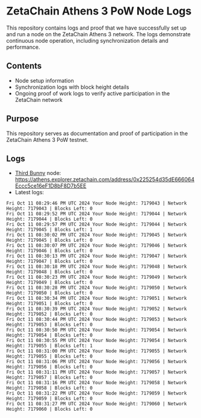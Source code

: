# ZetaChain Athens 3 PoW Node Logs
This repository contains logs and proof that we have successfully set up and run a node on the ZetaChain Athens 3 network. The logs demonstrate continuous node operation, including synchronization details and performance.

## Contents
- Node setup information
- Synchronization logs with block height details
- Ongoing proof of work logs to verify active participation in the ZetaChain network

## Purpose
This repository serves as documentation and proof of participation in the ZetaChain Athens 3 PoW testnet.

## Logs

- [Third Bunny](https://thirdbunny.xyz/) node: https://athens.explorer.zetachain.com/address/0x225254d35dE666064Eccc5ce16eF1D8bF8D7b5EE
- Latest logs:
```
Fri Oct 11 08:29:46 PM UTC 2024 Your Node Height: 7179043 | Network Height: 7179043 | Blocks Left: 0
Fri Oct 11 08:29:52 PM UTC 2024 Your Node Height: 7179044 | Network Height: 7179044 | Blocks Left: 0
Fri Oct 11 08:29:57 PM UTC 2024 Your Node Height: 7179044 | Network Height: 7179045 | Blocks Left: 1
Fri Oct 11 08:30:02 PM UTC 2024 Your Node Height: 7179045 | Network Height: 7179045 | Blocks Left: 0
Fri Oct 11 08:30:07 PM UTC 2024 Your Node Height: 7179046 | Network Height: 7179046 | Blocks Left: 0
Fri Oct 11 08:30:13 PM UTC 2024 Your Node Height: 7179047 | Network Height: 7179047 | Blocks Left: 0
Fri Oct 11 08:30:18 PM UTC 2024 Your Node Height: 7179048 | Network Height: 7179048 | Blocks Left: 0
Fri Oct 11 08:30:23 PM UTC 2024 Your Node Height: 7179049 | Network Height: 7179049 | Blocks Left: 0
Fri Oct 11 08:30:28 PM UTC 2024 Your Node Height: 7179050 | Network Height: 7179050 | Blocks Left: 0
Fri Oct 11 08:30:34 PM UTC 2024 Your Node Height: 7179051 | Network Height: 7179051 | Blocks Left: 0
Fri Oct 11 08:30:39 PM UTC 2024 Your Node Height: 7179052 | Network Height: 7179052 | Blocks Left: 0
Fri Oct 11 08:30:44 PM UTC 2024 Your Node Height: 7179053 | Network Height: 7179053 | Blocks Left: 0
Fri Oct 11 08:30:50 PM UTC 2024 Your Node Height: 7179054 | Network Height: 7179054 | Blocks Left: 0
Fri Oct 11 08:30:55 PM UTC 2024 Your Node Height: 7179054 | Network Height: 7179055 | Blocks Left: 1
Fri Oct 11 08:31:00 PM UTC 2024 Your Node Height: 7179055 | Network Height: 7179055 | Blocks Left: 0
Fri Oct 11 08:31:06 PM UTC 2024 Your Node Height: 7179056 | Network Height: 7179056 | Blocks Left: 0
Fri Oct 11 08:31:11 PM UTC 2024 Your Node Height: 7179057 | Network Height: 7179057 | Blocks Left: 0
Fri Oct 11 08:31:16 PM UTC 2024 Your Node Height: 7179058 | Network Height: 7179058 | Blocks Left: 0
Fri Oct 11 08:31:22 PM UTC 2024 Your Node Height: 7179059 | Network Height: 7179059 | Blocks Left: 0
Fri Oct 11 08:31:27 PM UTC 2024 Your Node Height: 7179060 | Network Height: 7179060 | Blocks Left: 0
```
